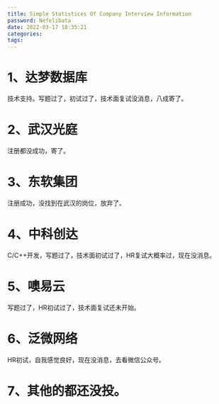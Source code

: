 ```yaml
---
title: Simple Statistices Of Company Interview Information
password: Nefelibata
date: 2022-03-17 18:35:21
categories:
tags:
---
```


# 1、达梦数据库

技术支持。写题过了，初试过了，技术面复试没消息，八成寄了。

# 2、武汉光庭

注册都没成功，寄了。

# 3、东软集团

注册成功，没找到在武汉的岗位，放弃了。

# 4、中科创达

C/C++开发，写题过了，技术面初试过了，HR复试大概率过，现在没消息。

# 5、噢易云

写题过了，HR初试过了，技术面复试还未开始。

# 6、泛微网络

HR初试，自我感觉良好，现在没消息，去看微信公众号。

# 7、其他的都还没投。
